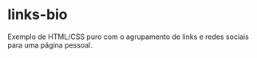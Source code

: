 # links-bio
Exemplo de HTML/CSS puro com o agrupamento de links e redes sociais para uma página pessoal.
